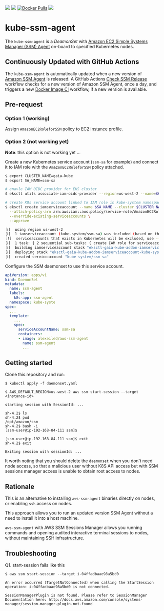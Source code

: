 [![](https://github.com/alexei-led/kube-ssm-agent/workflows/Docker%20Image%20CI/badge.svg)](https://github.com/alexei-led/kube-ssm-agent/actions?query=workflow%3A"Docker+Image+CI) [![](https://github.com/alexei-led/kube-ssm-agent/workflows/Check%SSM%20Release/badge.svg)](https://github.com/alexei-led/kube-ssm-agent/actions?query=workflow%3A"Check+SSM+Release) [![Docker Pulls](https://img.shields.io/docker/pulls/alexeiled/aws-ssm-agent.svg?style=popout)](https://hub.docker.com/r/alexeiled/aws-ssm-agent) [![](https://images.microbadger.com/badges/image/alexeiled/aws-ssm-agent.svg)](https://microbadger.com/images/alexeiled/aws-ssm-agent "Get your own image badge on microbadger.com")

# kube-ssm-agent

The `kube-ssm-agent` is a _DeamonSet_ with [Amazon EC2 Simple Systems Manager (SSM) Agent](https://github.com/aws/amazon-ssm-agent) on-board to  specified Kubernetes nodes.

## Continuously Updated with GitHub Actions

The `kube-ssm-agent` is automatically updated when a new version of [Amazon SSM Agent](https://github.com/aws/amazon-ssm-agent) is released. A GitHub Actions [Check SSM Release](https://github.com/alexei-led/kube-ssm-agent/actions?query=workflow%3A"Check+SSM+Release) workflow checks for a new version of Amazon SSM Agent, once a day, and triggers a new [Docker Image CI](https://github.com/alexei-led/kube-ssm-agent/actions?query=workflow%3A"Docker+Image+CI) workflow, if a new version is available.

## Pre-request

### Option 1 (working)

Assign `AmazonEC2RoleforSSM` policy to EC2 instance profile.

### Option 2 (not working yet)

**Note**: this option is not working yet ...

Create a new Kubernetes service account (`ssm-sa` for example) and connect it to IAM role with the `AmazonEC2RoleforSSM` policy attached.

```sh
$ export CLUSTER_NAME=gaia-kube
$ export SA_NAME=ssm-sa

# enavle IAM OIDC provider for EKS cluster
$ eksctl utils associate-iam-oidc-provider --region=us-west-2 --name=$CLUSTER_NAME --approve

# create K8s service account linked to IAM role in kube-system namespace
$ eksctl create iamserviceaccount --name $SA_NAME --cluster $CLUSTER_NAME --namespace kube-system \
  --attach-policy-arn arn:aws:iam::aws:policy/service-role/AmazonEC2RoleforSSM \
  --override-existing-serviceaccounts \
  --approve

[ℹ]  using region us-west-2
[ℹ]  1 iamserviceaccount (kube-system/ssm-sa) was included (based on the include/exclude rules)
[!]  serviceaccounts that exists in Kubernetes will be excluded, use --override-existing-serviceaccounts to override
[ℹ]  1 task: { 2 sequential sub-tasks: { create IAM role for serviceaccount "kube-system/ssm-sa", create serviceaccount "kube-system/ssm-sa" } }
[ℹ]  building iamserviceaccount stack "eksctl-gaia-kube-addon-iamserviceaccount-kube-system-ssm-sa"
[ℹ]  deploying stack "eksctl-gaia-kube-addon-iamserviceaccount-kube-system-ssm-sa"
[ℹ]  created serviceaccount "kube-system/ssm-sa"
```

Configure the SSM daemonset to use this service account.

```yaml
apiVersion: apps/v1
kind: DaemonSet
metadata:
  name: ssm-agent
  labels:
    k8s-app: ssm-agent
  namespace: kube-syste
spec:
  ...
  template:
    ...
    spec:
      serviceAccountName: ssm-sa
      containers:
      - image: alexeiled/aws-ssm-agent
        name: ssm-agent
        ...
```

## Getting started

Clone this repository and run:

```console
$ kubectl apply -f daemonset.yaml

$ AWS_DEFAULT_REGION=us-west-2 aws ssm start-session --target <instance-id>

starting session with SessionId: ...

sh-4.2$ ls
sh-4.2$ pwd
/opt/amazon/ssm
sh-4.2$ bash -i
[ssm-user@ip-192-168-84-111 ssm]$

[ssm-user@ip-192-168-84-111 ssm]$ exit
sh-4.2$ exit

Exiting session with sessionId: ...
```

It worth noting that you should delete the `daemonset` when you don't need node access, so that a malicious user without K8S API access but with SSM sessions manager access
is unable to obtain root access to nodes.

## Rationale

This is an alternative to installing `aws-ssm-agent` binaries directly on nodes, or enabling `ssh` access on nodes.

This approach allows you to run an updated version SSM Agent without a need to install it into a host machine.

`aws-ssm-agent` with AWS SSM Sessions Manager allows you running commands and opening audited interactive terminal sessions to nodes, without maintaining SSH infrastructure.

## Troubleshooting

Q1. start-session fails like this

```console
$ aws ssm start-session --target i-04ffadbaae98a5bd0

An error occurred (TargetNotConnected) when calling the StartSession operation: i-04ffadbaae98a5bd0 is not connected.

SessionManagerPlugin is not found. Please refer to SessionManager Documentation here: http://docs.aws.amazon.com/console/systems-manager/session-manager-plugin-not-found
```
